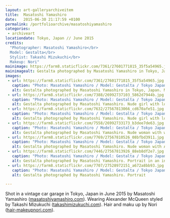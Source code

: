 ```yaml
---
layout: art-galleryarchiveitem
title:  Masatoshi Yamashiro
date:   2015-06-30 21:17:59 +0100
permalink: /portfolioarchive/masatoshiyamashiro
categories:
 - archiveart
locationdate: Tokyo, Japan // June 2015
credits:
  "Photographer: Masatoshi Yamashiro</br>
  Model: Gestalta</br>
  Stylist: Takashi Mizukuchi</br>
  Makeup: Nori"
mainimage: https://farm8.staticflickr.com/7361/27601771815_35f5a54965.jpg
mainimagealt: Gestalta photographed by Masatoshi Yamashiro in Tokyo, Japan. Model posing with vintage cars, wearing Alexander McQueen.
images:
 - url: https://farm8.staticflickr.com/7361/27601771815_35f5a54965.jpg
   caption: "Photo: Masatoshi Yamashiro / Model: Gestalta / Tokyo Japan, June 2015"
   alt: Gestalta photographed by Masatoshi Yamashiro in Tokyo, Japan. Model posing with vintage cars, wearing Alexander McQueen.
 - url: https://farm8.staticflickr.com/7388/26992737103_5862d7944b.jpg
   caption: "Photo: Masatoshi Yamashiro / Model: Gestalta / Tokyo Japan, June 2015"
   alt: Gestalta photographed by Masatoshi Yamashiro. Nude girl with long, dark hair in an industrial setting.
 - url: https://farm8.staticflickr.com/7632/27567813066_cd670afe51.jpg
   caption: "Photo: Masatoshi Yamashiro / Model: Gestalta / Tokyo Japan, June 2015"
   alt: Gestalta photographed by Masatoshi Yamashiro. Nude girl with long, dark hair and high heels.
 - url: https://farm8.staticflickr.com/7558/26992733173_b3dee7de63.jpg
   caption: "Photo: Masatoshi Yamashiro / Model: Gestalta / Tokyo Japan, June 2015"
   alt: Gestalta photographed by Masatoshi Yamashiro. Nude woman with welding equipment
 - url: https://farm8.staticflickr.com/7769/27567810526_08bfbd3911.jpg
   caption: "Photo: Masatoshi Yamashiro / Model: Gestalta / Tokyo Japan, June 2015"
   alt: Gestalta photographed by Masatoshi Yamashiro. Nude woman with Alexander McQueen jacket poses in vintage car workshop
 - url: https://farm8.staticflickr.com/7446/27567813926_88eb8df2e7.jpg
   caption: "Photo: Masatoshi Yamashiro / Model: Gestalta / Tokyo Japan, June 2015"
   alt: Gestalta photographed by Masatoshi Yamashiro. Portrait in an industrial setting
 - url: https://farm8.staticflickr.com/7707/27528972151_a672a8bb93.jpg
   caption: "Photo: Masatoshi Yamashiro / Model: Gestalta / Tokyo Japan, June 2015"
   alt: Gestalta photographed by Masatoshi Yamashiro. Portrait

---
```


Shot in a vintage car garage in Tokyo, Japan in June 2015 by Masatoshi Yamashiro (<a href="http://masatoshiyamshiro.com" target="blank">masatoshiyamashiro.com</a>). Wearing Alexander McQueen styled by Takashi Mizukuchi (<a href="http://takashimizukuchi.com" target="blank">takashimizukuchi.com</a>). Hair and maku up by Nori (<a href="http://hair-makeupnori.com" target="blank">hair-makeupnori.com</a>).
